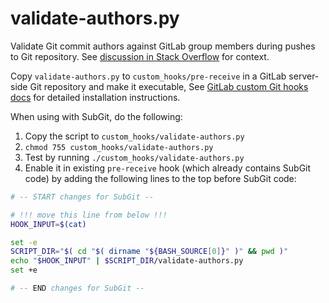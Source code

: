 # validate-authors.py

Validate Git commit authors against GitLab group members during pushes to Git repository.
See [discussion in Stack Overflow](http://stackoverflow.com/questions/117006/prevent-people-from-pushing-a-git-commit-with-a-different-author-name/)
for context.

Copy `validate-authors.py` to `custom_hooks/pre-receive` in a GitLab server-side Git repository
and make it executable, See [GitLab custom Git hooks docs](http://doc.gitlab.com/ce/hooks/custom_hooks.html)
for detailed installation instructions.

When using with SubGit, do the following:

1. Copy the script to `custom_hooks/validate-authors.py`
2. `chmod 755 custom_hooks/validate-authors.py`
3. Test by running `./custom_hooks/validate-authors.py`
4. Enable it in existing `pre-receive` hook (which already contains SubGit code)
   by adding the following lines to the top before SubGit code:

```bash
# -- START changes for SubGit --

# !!! move this line from below !!!
HOOK_INPUT=$(cat)

set -e
SCRIPT_DIR="$( cd "$( dirname "${BASH_SOURCE[0]}" )" && pwd )"
echo "$HOOK_INPUT" | $SCRIPT_DIR/validate-authors.py
set +e

# -- END changes for SubGit --
```
